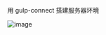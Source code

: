 用 gulp-connect 搭建服务器环境

![image](https://github.com/heboliufengjie/demo/blob/master/gulp-server/gulp-server.png)

